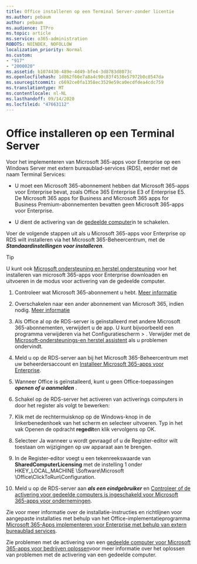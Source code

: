 ```yaml
---
title: Office installeren op een Terminal Server-zonder licentie
ms.author: pebaum
author: pebaum
ms.audience: ITPro
ms.topic: article
ms.service: o365-administration
ROBOTS: NOINDEX, NOFOLLOW
localization_priority: Normal
ms.custom:
- "917"
- "2000020"
ms.assetid: b1074430-489e-4d49-bfe4-3d8783d8073c
ms.openlocfilehash: 1d862f60e7a8a4c90c83f4538e57972b0c0547da
ms.sourcegitcommit: c6692ce0fa1358ec3529e59ca0ecdfdea4cdc759
ms.translationtype: MT
ms.contentlocale: nl-NL
ms.lasthandoff: 09/14/2020
ms.locfileid: "47663112"
---
```

# <a name="installing-office-on-a-terminal-server"></a>Office installeren op een Terminal Server

Voor het implementeren van Microsoft 365-apps voor Enterprise op een Windows Server met extern bureaublad-services (RDS), eerder met de naam Terminal Services:
  
- U moet een Microsoft 365-abonnement hebben dat Microsoft 365-apps voor Enterprise bevat, zoals Office 365 Enterprise E3 of Enterprise E5. De Microsoft 365 apps for Business and Microsoft 365 apps for Business Premium-abonnementen bevatten geen Microsoft 365-apps voor Enterprise.

- U dient de activering van de [gedeelde computer](https://docs.microsoft.com/DeployOffice/overview-shared-computer-activation)in te schakelen.

Voer de volgende stappen uit als u Microsoft 365-apps voor Enterprise op RDS wilt installeren via het Microsoft 365-Beheercentrum, met de ***Standaardinstellingen voor installeren***.

> [!TIP]
> U kunt ook [Microsoft ondersteuning en herstel ondersteuning](https://aka.ms/SaRA_OfficeSCA_M365Portal) voor het installeren van microsoft 365-apps voor Enterprise downloaden en uitvoeren in de modus voor activering van de gedeelde computer.
  
1. Controleer wat Microsoft 365-abonnement u hebt. [Meer informatie](https://docs.microsoft.com/microsoft-365/admin/admin-overview/what-subscription-do-i-have)

2. Overschakelen naar een ander abonnement van Microsoft 365, indien nodig. [Meer informatie](https://docs.microsoft.com/microsoft-365/commerce/subscriptions/switch-to-a-different-plan)

3. Als Office al op de RDS-server is geïnstalleerd met andere Microsoft 365-abonnementen, verwijdert u de app. U kunt bijvoorbeeld een programma verwijderen via het Configuratiescherm \> . Verwijder met de [Microsoft-ondersteunings-en herstel assistent](https://aka.ms/SARA-OfficeUninstall-Alchemy) als u problemen ondervindt.

4. Meld u op de RDS-server aan bij het Microsoft 365-Beheercentrum met uw beheerdersaccount en [Installeer Microsoft 365-apps voor Enterprise](https://portal.office.com/OLS/MySoftware.aspx).

5. Wanneer Office is geïnstalleerd, kunt u geen Office-toepassingen ***openen of u aanmelden*** .

6. Schakel op de RDS-server het activeren van activerings computers in door het register als volgt te bewerken:

1. Klik met de rechtermuisknop op de Windows-knop in de linkerbenedenhoek van het scherm en selecteer uitvoeren. Typ in het vak Openen de opdracht **regedit**en klik vervolgens op OK.

2. Selecteer Ja wanneer u wordt gevraagd of u de Register-editor wilt toestaan om wijzigingen op uw apparaat aan te brengen.

3. In de Register-editor voegt u een tekenreekswaarde van **SharedComputerLicensing** met de instelling 1 onder HKEY_LOCAL_MACHINE \Software\Microsoft \Office\ClickToRun\Configuration.

7. Meld u op de RDS-server aan ***als een eindgebruiker*** en [Controleer of de activering voor gedeelde computers is ingeschakeld voor Microsoft 365-apps voor ondernemingen](https://docs.microsoft.com/DeployOffice/troubleshoot-shared-computer-activation#verify-that-activation-for-microsoft-365-apps-succeeded).

Zie voor meer informatie over de installatie-instructies en richtlijnen voor aangepaste installaties met behulp van het Office-implementatieprogramma [Microsoft 365-Apps implementeren voor Enterprise met behulp van extern bureaublad services](https://docs.microsoft.com/DeployOffice/deploy-microsoft-365-apps-remote-desktop-services).
  
Zie problemen met de activering van een [gedeelde computer voor Microsoft 365-apps voor bedrijven oplossen](https://docs.microsoft.com/DeployOffice/troubleshoot-shared-computer-activation)voor meer informatie over het oplossen van problemen met de activering van een gedeelde computer.
  